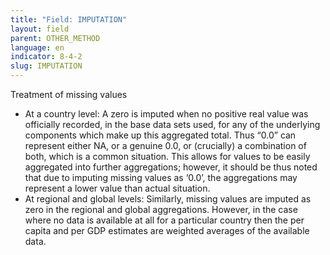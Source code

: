 ```yaml
---
title: "Field: IMPUTATION"
layout: field
parent: OTHER_METHOD
language: en
indicator: 8-4-2
slug: IMPUTATION
---
```

Treatment of missing values
* At a country level: 
A zero is imputed when no positive real value was officially recorded, in the base data sets used, for any of the underlying components which make up this aggregated total. Thus “0.0” can represent either NA, or a genuine 0.0, or (crucially) a combination of both, which is a common situation. This allows for values to be easily aggregated into further aggregations; however, it should be thus noted that due to imputing missing values as ‘0.0’, the aggregations may represent a lower value than actual situation. 
* At regional and global levels: 
Similarly, missing values are imputed as zero in the regional and global aggregations. However, in the case where no data is available at all for a particular country then the per capita and per GDP estimates are weighted averages of the available data.